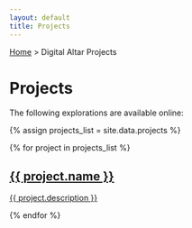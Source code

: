 ```yaml
---
layout: default
title: Projects
---
```


<div class="breadcrumbs"><a href="/">Home</a> &gt; Digital Altar Projects</div>

<h1>Projects</h1>

<p>The following explorations are available online:</p>

{% assign projects_list = site.data.projects %}
<div class="projects-list">
	{% for project in projects_list %}
	  <div class="project">
	  	<a href="{{ project.url }}" target="_blank">
	  		<img src="{{ project.image_url }}" alt="">
	  		<div>
	  			<h2 class="name">{{ project.name }}</h2>
	  			<p class="description">{{ project.description }}</p>
	  		</div>
	  	</a>
	  </div>
	{% endfor %}
</div>